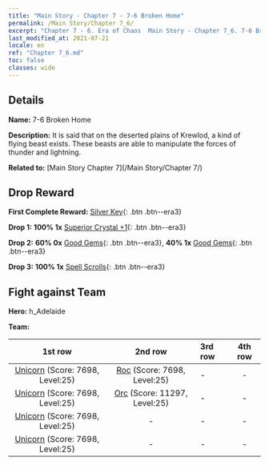 ```yaml
---
title: "Main Story - Chapter 7 - 7-6 Broken Home"
permalink: /Main Story/Chapter 7_6/
excerpt: "Chapter 7 - 6. Era of Chaos  Main Story - Chapter 7_6. 7-6 Broken Home"
last_modified_at: 2021-07-21
locale: en
ref: "Chapter 7_6.md"
toc: false
classes: wide
---
```


## Details

 **Name:** 7-6 Broken Home

 **Description:** It is said that on the deserted plains of Krewlod, a kind of flying beast exists. These beasts are able to manipulate the forces of thunder and lightning.

 **Related to:** [Main Story Chapter 7](/Main Story/Chapter 7/)

## Drop Reward

 **First Complete Reward:** [Silver Key](/Items/con_693/){: .btn .btn--era3}

 **Drop 1:** **100% 1x** [Superior Crystal +1](/Items/mat_24/){: .btn .btn--era3}

 **Drop 2:** **60% 0x** [Good Gems](/Items/mat_16/){: .btn .btn--era3}, **40% 1x** [Good Gems](/Items/mat_16/){: .btn .btn--era3}

 **Drop 3:** **100% 1x** [Spell Scrolls](/Items/con_694/){: .btn .btn--era3}


## Fight against Team
 **Hero:** h_Adelaide

 **Team:**


  | 1st row | 2nd row | 3rd row | 4th row |
  |:----:|:----:|:----|:----:|
  | [Unicorn](/units/Unicorn/) (Score: 7698, Level:25)  | [Roc](/units/Roc/) (Score: 7698, Level:25)  | - | - |
  | [Unicorn](/units/Unicorn/) (Score: 7698, Level:25)  | [Orc](/units/Orc/) (Score: 11297, Level:25)  | - | - |
  | [Unicorn](/units/Unicorn/) (Score: 7698, Level:25)  | - | - | - |
  | [Unicorn](/units/Unicorn/) (Score: 7698, Level:25)  | - | - | - |



